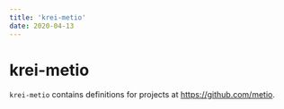 ```yaml
---
title: 'krei-metio'
date: 2020-04-13
---
```


# krei-metio

`krei-metio` contains definitions for projects at https://github.com/metio.
